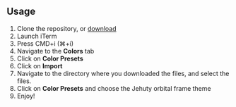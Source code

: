 ## Usage

1. Clone the repository, or
   [download](https://github.com/meastblue/jehuty-iterm.git)
2. Launch iTerm
3. Press CMD+i (⌘+i)
4. Navigate to the **Colors** tab
5. Click on **Color Presets**
6. Click on **Import**
7. Navigate to the directory where you downloaded the files, and select the
   files.
8. Click on **Color Presets** and choose the Jehuty orbital frame theme
9. Enjoy!

